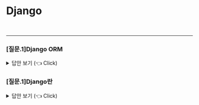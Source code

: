 # Django
<br>

---------------------
### [질문.1]Django ORM 

<details>
   <summary> 답안 보기 (👈 Click)</summary>
<br />
+ 1. Django ORM (Object-Relational Mapping)
    Django ORM은 데이터베이스를 SQL 없이 객체 지향적으로 다룰 수 있도록 돕는 도구입니다.
    Django 프로젝트에서 모델을 정의하면 ORM이 이를 데이터베이스 테이블로 변환하고, CRUD 작업을 쉽게 처리할 수 있게 합니다.

    <추가적인 설명>
    => ORM(Object Relational Mapping, 객체 관계 매핑)은 
    객체와 관계형 DB를 연결해주는 개념을 의미함. 쉽게 설명하자면,

    (핵심)생성한 클래스(객체)를 SQL문으로 자동 변환하여 데이터를 다루는 것.    
    덕분에 SQL문을 사용하지 않고도 DB데이터를 관리할 수 있음. 
    직접 SQL 쿼리를 작성하지 않아도 파이썬 코드로 DB를 조작 가능함을 의미하며 이는 개발자가 애플리케이션의 로직 작성에 집중할 수 있도록 도움을 줌.
</details>



### [질문.1]Django란

<details>
   <summary> 답안 보기 (👈 Click)</summary>
<br />

+ Django
    장고(Django)는 파이썬으로 작성된 웹 프레임워크로, 웹 애플리케이션을 빠르게 개발하고 유지보수할 수 있도록 도와주는 도구입니다. 장고는 MTV 패턴(Model-Template-View)을 기반으로 하고 있으며, 이 패턴을 통해 애플리케이션의 구조를 깔끔하게 분리하고 효율적으로 관리할 수 있도록 합니다. 주요 개념을 아래에 설명하겠습니다.

  1. MTV 패턴
    Model: 데이터베이스와 상호작용하는 부분으로, 데이터 구조를 정의하는 역할을 합니다. 장고에서는 ORM(Object-Relational Mapping)을 통해 SQL을 직접 작성하지 않고도 데이터베이스와 통신할 수 있습니다.
    
    Template: 사용자에게 보여지는 화면을 정의하는 부분으로, HTML과 템플릿 언어를 통해 웹 페이지의 UI를 만듭니다.
    
    View: 요청을 처리하고 필요한 데이터를 불러와 템플릿으로 전달하는 역할을 합니다. 사용자의 요청을 받아 Model에서 데이터를 가져와 처리한 후 Template에 전달해 렌더링합니다.

  2. 장고의 주요 기능
    URL 관리: urls.py 파일을 통해 각 페이지의 URL을 설정할 수 있어 웹 애플리케이션의 구조를 직관적으로 관리할 수 있습니다.
    
    ORM(Object-Relational Mapping): 장고에서는 SQL을 직접 작성하지 않고 파이썬 클래스와 메서드를 사용하여 데이터베이스 작업을 수행할 수 있습니다.
    
    Forms: 사용자가 입력한 데이터를 쉽게 처리할 수 있도록 도와주는 기능입니다. HTML 폼을 쉽게 작성하고, 유효성 검사를 포함하여 데이터를 손쉽게 처리할 수 있습니다.
    
    관리자(Admin): 장고의 강력한 관리 도구로, 기본적인 CRUD 작업을 수행할 수 있는 인터페이스를 자동으로 생성해줍니다. 모델을 정의하고 관리자에 등록하기만 하면 관리 페이지에서 데이터를 손쉽게 관리할 수 있습니다.
  
  3. 장고의 작동 원리
    URL 요청: 사용자가 URL에 요청을 보냄
    View 처리: 해당 URL에 매핑된 View 함수가 호출되어 데이터를 가져옴
    Template 렌더링: View에서 가져온 데이터를 Template에 전달해 웹 페이지를 생성
    응답 반환: 최종적으로 HTML 페이지를 사용자에게 반환
  
  4. 장고의 설정 파일
    장고 프로젝트의 settings.py 파일에는 데이터베이스 연결, 앱 설정, 정적 파일 설정 등 프로젝트 전반에 필요한 설정이 포함되어 있습니다.
  
  5. Django HTML
    동적 데이터 처리, 재사용성, 보안, 서버 통합 등 다양한 면에서 강력한 기능을 제공합니다.
    복잡한 웹 애플리케이션을 구축할 때 특히 유용하며, 백엔드와의 강력한 연동을 통해 효율적인 개발을 가능하다.
    
    뷰(View)에서 전달된 데이터를 템플릿 표현식을 사용하여 HTML 페이지에 동적으로 삽입하기 위해 사용합니다. 동적인 콘텐츠를 쉽게 생성할 수 있습니다.
    + 장점(추가)
        1. 폼에서 CSRF 토큰을 자동으로 처리할 수 있습니다.
        2. 간단한 조건문 및 반복문을 처리할 수 있습니다.
        3. 기본적으로 자동 이스케이프를 적용하여 잠재적인 보안 문제를 방지합니다.
        4. 템플릿 태그와 필터를 사용하여 HTML에서 간단히 데이터를 조작하고 표시할 수 있습니다.
        5. 뷰에서 전달 받은 데이터를 직접 템플릿에 삽입하여 서버에서 데이터와 HTML을 통합 처리합니다.(복잡한 데이터를 쉽게 전달하고 처리 가능)
        6. 공통 레이아웃을 정의하고 각 페이지가 이를 확장하여 재사용성을 높입니다.(템플릿 상속)
</details>
